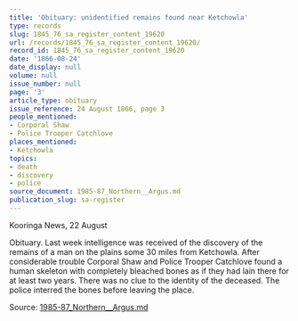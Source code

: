 ```yaml
---
title: 'Obituary: unidentified remains found near Ketchowla'
type: records
slug: 1845_76_sa_register_content_19620
url: /records/1845_76_sa_register_content_19620/
record_id: 1845_76_sa_register_content_19620
date: '1866-08-24'
date_display: null
volume: null
issue_number: null
page: '3'
article_type: obituary
issue_reference: 24 August 1866, page 3
people_mentioned:
- Corporal Shaw
- Police Trooper Catchlove
places_mentioned:
- Ketchowla
topics:
- death
- discovery
- police
source_document: 1985-87_Northern__Argus.md
publication_slug: sa-register
---
```


Kooringa News, 22 August

Obituary.  Last week intelligence was received of the discovery of the remains of a man on the plains some 30 miles from Ketchowla.  After considerable trouble Corporal Shaw and Police Trooper Catchlove found a human skeleton with completely bleached bones as if they had lain there for at least two years.  There was no clue to the identity of the deceased.  The police interred the bones before leaving the place.

Source: [1985-87_Northern__Argus.md](/downloads/markdown/1985-87_Northern__Argus.md)
